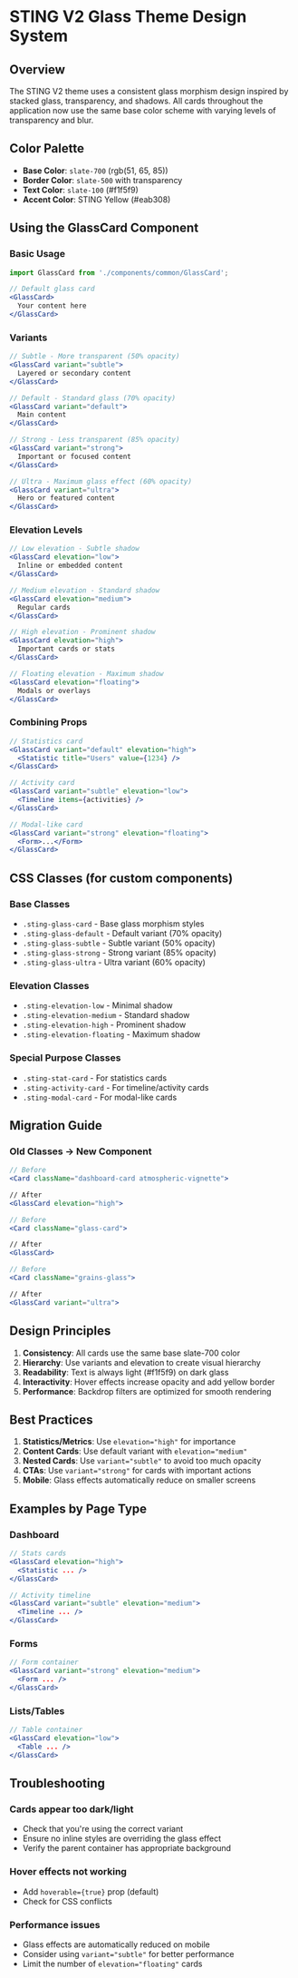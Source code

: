 # STING V2 Glass Theme Design System

## Overview
The STING V2 theme uses a consistent glass morphism design inspired by stacked glass, transparency, and shadows. All cards throughout the application now use the same base color scheme with varying levels of transparency and blur.

## Color Palette
- **Base Color**: `slate-700` (rgb(51, 65, 85))
- **Border Color**: `slate-500` with transparency
- **Text Color**: `slate-100` (#f1f5f9)
- **Accent Color**: STING Yellow (#eab308)

## Using the GlassCard Component

### Basic Usage
```jsx
import GlassCard from './components/common/GlassCard';

// Default glass card
<GlassCard>
  Your content here
</GlassCard>
```

### Variants
```jsx
// Subtle - More transparent (50% opacity)
<GlassCard variant="subtle">
  Layered or secondary content
</GlassCard>

// Default - Standard glass (70% opacity)
<GlassCard variant="default">
  Main content
</GlassCard>

// Strong - Less transparent (85% opacity)
<GlassCard variant="strong">
  Important or focused content
</GlassCard>

// Ultra - Maximum glass effect (60% opacity)
<GlassCard variant="ultra">
  Hero or featured content
</GlassCard>
```

### Elevation Levels
```jsx
// Low elevation - Subtle shadow
<GlassCard elevation="low">
  Inline or embedded content
</GlassCard>

// Medium elevation - Standard shadow
<GlassCard elevation="medium">
  Regular cards
</GlassCard>

// High elevation - Prominent shadow
<GlassCard elevation="high">
  Important cards or stats
</GlassCard>

// Floating elevation - Maximum shadow
<GlassCard elevation="floating">
  Modals or overlays
</GlassCard>
```

### Combining Props
```jsx
// Statistics card
<GlassCard variant="default" elevation="high">
  <Statistic title="Users" value={1234} />
</GlassCard>

// Activity card
<GlassCard variant="subtle" elevation="low">
  <Timeline items={activities} />
</GlassCard>

// Modal-like card
<GlassCard variant="strong" elevation="floating">
  <Form>...</Form>
</GlassCard>
```

## CSS Classes (for custom components)

### Base Classes
- `.sting-glass-card` - Base glass morphism styles
- `.sting-glass-default` - Default variant (70% opacity)
- `.sting-glass-subtle` - Subtle variant (50% opacity)
- `.sting-glass-strong` - Strong variant (85% opacity)
- `.sting-glass-ultra` - Ultra variant (60% opacity)

### Elevation Classes
- `.sting-elevation-low` - Minimal shadow
- `.sting-elevation-medium` - Standard shadow
- `.sting-elevation-high` - Prominent shadow
- `.sting-elevation-floating` - Maximum shadow

### Special Purpose Classes
- `.sting-stat-card` - For statistics cards
- `.sting-activity-card` - For timeline/activity cards
- `.sting-modal-card` - For modal-like cards

## Migration Guide

### Old Classes → New Component
```jsx
// Before
<Card className="dashboard-card atmospheric-vignette">

// After
<GlassCard elevation="high">
```

```jsx
// Before
<Card className="glass-card">

// After
<GlassCard>
```

```jsx
// Before
<Card className="grains-glass">

// After
<GlassCard variant="ultra">
```

## Design Principles

1. **Consistency**: All cards use the same base slate-700 color
2. **Hierarchy**: Use variants and elevation to create visual hierarchy
3. **Readability**: Text is always light (#f1f5f9) on dark glass
4. **Interactivity**: Hover effects increase opacity and add yellow border
5. **Performance**: Backdrop filters are optimized for smooth rendering

## Best Practices

1. **Statistics/Metrics**: Use `elevation="high"` for importance
2. **Content Cards**: Use default variant with `elevation="medium"`
3. **Nested Cards**: Use `variant="subtle"` to avoid too much opacity
4. **CTAs**: Use `variant="strong"` for cards with important actions
5. **Mobile**: Glass effects automatically reduce on smaller screens

## Examples by Page Type

### Dashboard
```jsx
// Stats cards
<GlassCard elevation="high">
  <Statistic ... />
</GlassCard>

// Activity timeline
<GlassCard variant="subtle" elevation="medium">
  <Timeline ... />
</GlassCard>
```

### Forms
```jsx
// Form container
<GlassCard variant="strong" elevation="medium">
  <Form ... />
</GlassCard>
```

### Lists/Tables
```jsx
// Table container
<GlassCard elevation="low">
  <Table ... />
</GlassCard>
```

## Troubleshooting

### Cards appear too dark/light
- Check that you're using the correct variant
- Ensure no inline styles are overriding the glass effect
- Verify the parent container has appropriate background

### Hover effects not working
- Add `hoverable={true}` prop (default)
- Check for CSS conflicts

### Performance issues
- Glass effects are automatically reduced on mobile
- Consider using `variant="subtle"` for better performance
- Limit the number of `elevation="floating"` cards